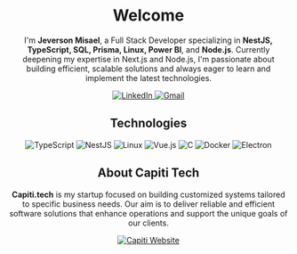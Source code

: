 
<h1 align="center">Welcome</h1>

<p align="center">
    I'm <strong>Jeverson Misael</strong>, a Full Stack Developer specializing in <strong>NestJS, TypeScript, SQL, Prisma, Linux, Power BI</strong>, and <strong>Node.js</strong>. Currently deepening my expertise in Next.js and Node.js, I'm passionate about building efficient, scalable solutions and always eager to learn and implement the latest technologies.
</p>

<div align="center">
    <a href="https://www.linkedin.com/in/jeverson-misael-da-cruz-filho-136533262/" target="_blank">
        <img src="https://img.shields.io/badge/LinkedIn-%230A66C2.svg?style=for-the-badge&logo=linkedin&logoColor=white" alt="LinkedIn">
    </a>
    <a href="mailto:jeversonmisaeldacruzfilho@gmail.com" target="_blank">
        <img src="https://img.shields.io/badge/Gmail-%23D14836.svg?style=for-the-badge&logo=gmail&logoColor=white" alt="Gmail">
    </a>
</div>

<h2 align="center">Technologies</h2>

<div align="center">
    <img src="https://img.shields.io/badge/TypeScript-%233178C6?style=for-the-badge&logo=typescript&logoColor=white" alt="TypeScript">
    <img src="https://img.shields.io/badge/Nest.js-%23E0234E?style=for-the-badge&logo=nestjs&logoColor=white" alt="NestJS">
    <img src="https://img.shields.io/badge/Linux-%23FCC624?style=for-the-badge&logo=linux&logoColor=black" alt="Linux">
    <img src="https://img.shields.io/badge/Vue.js-%234FC08D?style=for-the-badge&logo=vuedotjs&logoColor=white" alt="Vue.js">
    <img src="https://img.shields.io/badge/C-%2300599C?style=for-the-badge&logo=c&logoColor=white" alt="C">
    <img src="https://img.shields.io/badge/Docker-%232496ED?style=for-the-badge&logo=docker&logoColor=white" alt="Docker">
    <img src="https://img.shields.io/badge/Electron-%232B2E3A?style=for-the-badge&logo=electron&logoColor=white" alt="Electron">
</div>

<h2 align="center">About Capiti Tech</h2>

<p align="center">
    <strong>Capiti.tech</strong> is my startup focused on building customized systems tailored to specific business needs. Our aim is to deliver reliable and efficient software solutions that enhance operations and support the unique goals of our clients.
</p>

<div align="center">
    <a href="https://capiti.tech" target="_blank">
        <img src="https://img.shields.io/badge/Website-%23000000?style=for-the-badge&logo=About.me&logoColor=white" alt="Capiti Website">
    </a>
</div>
